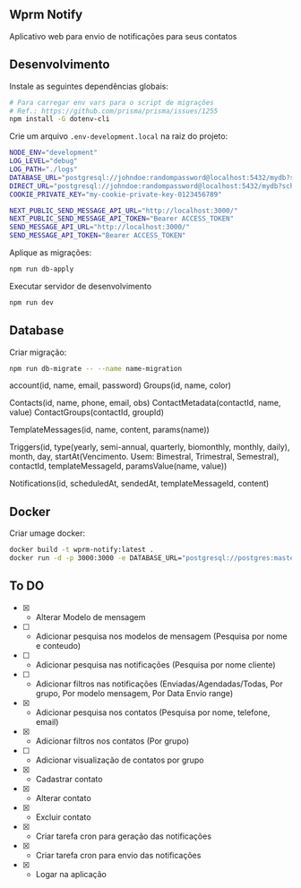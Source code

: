 ## Wprm Notify

Aplicativo web para envio de notificações para seus contatos

## Desenvolvimento

Instale as seguintes dependências globais:

```sh
# Para carregar env vars para o script de migrações
# Ref.: https://github.com/prisma/prisma/issues/1255
npm install -G dotenv-cli
```

Crie um arquivo `.env-development.local` na raiz do projeto:

```sh
NODE_ENV="development"
LOG_LEVEL="debug"
LOG_PATH="./logs"
DATABASE_URL="postgresql://johndoe:randompassword@localhost:5432/mydb?schema=public"
DIRECT_URL="postgresql://johndoe:randompassword@localhost:5432/mydb?schema=public"
COOKIE_PRIVATE_KEY="my-cookie-private-key-0123456789"

NEXT_PUBLIC_SEND_MESSAGE_API_URL="http://localhost:3000/"
NEXT_PUBLIC_SEND_MESSAGE_API_TOKEN="Bearer ACCESS_TOKEN"
SEND_MESSAGE_API_URL="http://localhost:3000/"
SEND_MESSAGE_API_TOKEN="Bearer ACCESS_TOKEN"
```

Aplique as migrações:

```sh
npm run db-apply
```

Executar servidor de desenvolvimento

```bash
npm run dev
```

## Database

Criar migração:

```sh
npm run db-migrate -- --name name-migration
```

account(id, name, email, password)
Groups(id, name, color)

Contacts(id, name, phone, email, obs)
ContactMetadata(contactId, name, value)
ContactGroups(contactId, groupId)

TemplateMessages(id, name, content, params(name))

Triggers(id, type(yearly, semi-annual, quarterly, biomonthly, monthly, daily), month, day, startAt(Vencimento. Usem: Bimestral, Trimestral, Semestral), contactId, templateMessageId, paramsValue(name, value))

Notifications(id, scheduledAt, sendedAt, templateMessageId, content)

## Docker

Criar umage docker:

```sh
docker build -t wprm-notify:latest .
docker run -d -p 3000:3000 -e DATABASE_URL="postgresql://postgres:masterkey@host.docker.internal:5432/wprmnotify?schema=public" -e COOKIE_PRIVATE_KEY="my-cookie-private-key-0123456789" -e NEXT_PUBLIC_SEND_MESSAGE_API_URL="http://localhost:5000/" -e SEND_MESSAGE_API_URL="http://localhost:5000/" --add-host host.docker.internal:host-gateway wprm-notify:latest
```

## To DO

- [x] - Alterar Modelo de mensagem
- [ ] - Adicionar pesquisa nos modelos de mensagem (Pesquisa por nome e conteudo)
- [ ] - Adicionar pesquisa nas notificações (Pesquisa por nome cliente)
- [ ] - Adicionar filtros nas notificações (Enviadas/Agendadas/Todas, Por grupo, Por modelo mensagem, Por Data Envio range)
- [x] - Adicionar pesquisa nos contatos (Pesquisa por nome, telefone, email)
- [x] - Adicionar filtros nos contatos (Por grupo)
- [ ] - Adicionar visualização de contatos por grupo
- [x] - Cadastrar contato
- [x] - Alterar contato
- [x] - Excluir contato
- [x] - Criar tarefa cron para geração das notificações
- [x] - Criar tarefa cron para envio das notificações
- [x] - Logar na aplicação